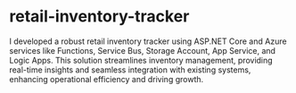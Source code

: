 # retail-inventory-tracker
I developed a robust retail inventory tracker using ASP.NET Core and Azure services like Functions, Service Bus, Storage Account, App Service, and Logic Apps. This solution streamlines inventory management, providing real-time insights and seamless integration with existing systems, enhancing operational efficiency and driving growth.
